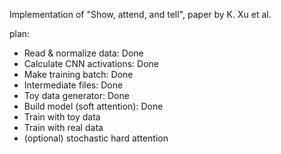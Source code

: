 Implementation of "Show, attend, and tell", paper by K. Xu et al.

plan:
- Read & normalize data: Done
- Calculate CNN activations: Done
- Make training batch: Done
- Intermediate files: Done
- Toy data generator: Done
- Build model (soft attention): Done
- Train with toy data
- Train with real data
- (optional) stochastic hard attention
